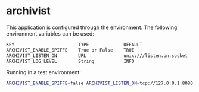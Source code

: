 # archivist

This application is configured through the environment. The following environment
variables can be used:

```sh
KEY                        TYPE             DEFAULT                     REQUIRED    DESCRIPTION
ARCHIVIST_ENABLE_SPIFFE    True or False    TRUE                                    Enable SPIFFE support
ARCHIVIST_LISTEN_ON        URL              unix:///listen.on.socket                url to listen on
ARCHIVIST_LOG_LEVEL        String           INFO                                    Log level
```

Running in a test environment:
```sh
ARCHIVIST_ENABLE_SPIFFE=false ARCHIVIST_LISTEN_ON=tcp://127.0.0.1:8080 ./archivist
```